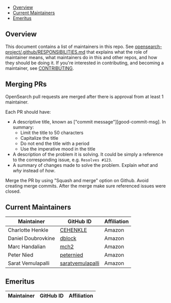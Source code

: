 - [Overview](#overview)
- [Current Maintainers](#current-maintainers)
- [Emeritus](#emeritus)

## Overview

This document contains a list of maintainers in this repo. See [opensearch-project/.github/RESPONSIBILITIES.md](https://github.com/opensearch-project/.github/blob/main/RESPONSIBILITIES.md#maintainer-responsibilities) that explains what the role of maintainer means, what maintainers do in this and other repos, and how they should be doing it. If you're interested in contributing, and becoming a maintainer, see [CONTRIBUTING](CONTRIBUTING.md).

## Merging PRs
OpenSearch pull requests are merged after there is approval from at least 1 maintainer. 

Each PR should have:

* A descriptive title, known as ["commit message"][good-commit-msg]. In summary:
  * Limit the title to 50 characters
  * Capitalize the title
  * Do not end the title with a period
  * Use the imperative mood in the title
* A description of the problem it is solving. It could be simply a reference to the corresponding issue, e.g. `Resolves #123`.
* A summary of changes made to solve the problem. Explain _what_ and _why_ instead of _how_.

Merge the PR by using "Squash and merge" option on Github. Avoid creating merge commits.
After the merge make sure referenced issues were closed.

## Current Maintainers

| Maintainer         | GitHub ID                                                 | Affiliation |
| ------------------ | --------------------------------------------------------- | ----------- |
| Charlotte Henkle   | [CEHENKLE](https://github.com/CEHENKLE)                   | Amazon      |
| Daniel Doubrovkine | [dblock](https://github.com/dblock)                       | Amazon      |
| Marc Handalian     | [mch2](https://github.com/mch2)                           | Amazon      |
| Peter Nied         | [peternied](https://github.com/peternied)                 | Amazon      |
| Sarat Vemulapalli  | [saratvemulapalli](https://github.com/saratvemulapalli)   | Amazon      |

## Emeritus

| Maintainer         | GitHub ID                                                 | Affiliation |
| ------------------ | --------------------------------------------------------- | ----------- |
